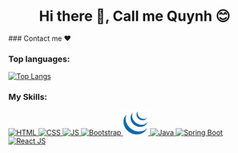 <h1 align="center">Hi there 👋, Call me Quynh 😊</h1>
### Contact me <thanhquynh610@gmail.com> ❤️
  
### Top languages: 
[![Top Langs](https://github-readme-stats.vercel.app/api/top-langs/?username=nguyenthanhquynh106&show_icons=true&theme=tokyonight)](https://github.com/anuraghazra/github-readme-stats)
  
### My Skills:  
<a href = "#" target="_blank">
  <img 
    title = "HTML"
    src = "https://raw.githubusercontent.com/rahul-jha98/README_icons/4d06112f039d3d302017842f696129642a58f6a5/language_and_tools/square/html/html.svg"
    height="50px"
  />
</a>
  <a href = "#" target="_blank">
  <img 
    title = "CSS"
    src = "https://raw.githubusercontent.com/rahul-jha98/README_icons/4d06112f039d3d302017842f696129642a58f6a5/language_and_tools/square/css/css.svg"
    height="50px"
  />
</a>
<a href = "#" target="_blank">
  <img 
    title = "JS"
    src = "https://raw.githubusercontent.com/rahul-jha98/README_icons/4d06112f039d3d302017842f696129642a58f6a5/language_and_tools/square/javascript/javascript.svg"
    height="50px"
  />
</a>
<a href = "#" target="_blank">
  <img 
    title = "Bootstrap"
    src = "https://raw.githubusercontent.com/rahul-jha98/github_readme_icons/main/language_and_tools/square/bootstrap/bootstrap.svg"
    height="50px"
  />
</a>
<a href="#" target="_blank">
  <img
    title = "Jquery"
    src="https://raw.githubusercontent.com/devicons/devicon/master/icons/jquery/jquery-original.svg"
    height="50px"
  />
</a>
<a href = "#" target="_blank">
  <img 
    title = "Java"
    src = "https://raw.githubusercontent.com/rahul-jha98/README_icons/4d06112f039d3d302017842f696129642a58f6a5/language_and_tools/square/java/java.svg"
    height="50px"
  />
</a>
<a href = "#" target="_blank">
  <img 
    title = "Spring Boot"
    src = "https://raw.githubusercontent.com/rahul-jha98/github_readme_icons/main/language_and_tools/square/spring/spring.svg"
    height="50px"
  />
</a>
<a href = "#" target="_blank">
  <img 
    title = "React JS"
    src = "https://raw.githubusercontent.com/rahul-jha98/README_icons/4d06112f039d3d302017842f696129642a58f6a5/language_and_tools/square/react/react.svg"
    height="50px"
  />
</a>
